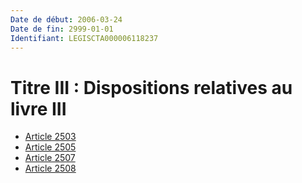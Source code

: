 ```yaml
---
Date de début: 2006-03-24
Date de fin: 2999-01-01
Identifiant: LEGISCTA000006118237
---
```


<h1>Titre III : Dispositions relatives au livre III</h1>

- [Article 2503](article_2503.md)
- [Article 2505](article_2505.md)
- [Article 2507](article_2507.md)
- [Article 2508](article_2508.md)
